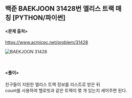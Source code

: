 ## 백준 BAEKJOON 31428번 엘리스 트랙 매칭 [PYTHON/파이썬]

#### <문제 출처><br>
https://www.acmicpc.net/problem/31428

![BAEKJOON 31428](https://blog.kakaocdn.net/dn/dtvdV0/btsFlU09BC6/GvrKDUVeKkev8pDLnnzmO0/img.png)

<br>

#### <풀이><br>

친구들이 지원한 엘리스 트랙 정보를 리스트로 받은 뒤  
count를 사용하여 헬로빗과 같은 트랙이 몇 개 있는지 세어주면 된다.  